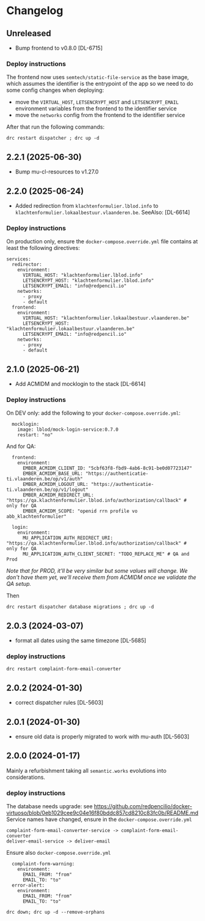 # Changelog
## Unreleased
- Bump frontend to v0.8.0 [DL-6715]

### Deploy instructions

The frontend now uses `semtech/static-file-service` as the base image, which assumes the identifier is the entrypoint of the app so we need to do some config changes when deploying:

- move the `VIRTUAL_HOST`, `LETSENCRYPT_HOST` and `LETSENCRYPT_EMAIL` environment variables from the frontend to the identifier service
- move the `networks` config from the frontend to the identifier service

After that run the following commands:

```
drc restart dispatcher ; drc up -d
```

## 2.2.1 (2025-06-30)
- Bump mu-cl-resources to v1.27.0
## 2.2.0 (2025-06-24)
- Added redirection from `klachtenformulier.lblod.info` to `klachtenformulier.lokaalbestuur.vlaanderen.be`. SeeAlso: [DL-6614]
### Deploy instructions
On production only, ensure the `docker-compose.override.yml` file contains at least the following directives:

```
services:
  redirector:
    environment:
      VIRTUAL_HOST: "klachtenformulier.lblod.info"
      LETSENCRYPT_HOST: "klachtenformulier.lblod.info"
      LETSENCRYPT_EMAIL: "info@redpencil.io"
    networks:
      - proxy
      - default
  frontend:
    environment:
      VIRTUAL_HOST: "klachtenformulier.lokaalbestuur.vlaanderen.be"
      LETSENCRYPT_HOST: "klachtenformulier.lokaalbestuur.vlaanderen.be"
      LETSENCRYPT_EMAIL: "info@redpencil.io"
    networks:
      - proxy
      - default
```

## 2.1.0 (2025-06-21)
- Add ACMIDM and mocklogin to the stack [DL-6614]
### Deploy instructions
On DEV only: add the following to your `docker-compose.override.yml`:
```
  mocklogin:
    image: lblod/mock-login-service:0.7.0
    restart: "no"
```
And for QA:
```
  frontend:
    environment:
      EMBER_ACMIDM_CLIENT_ID: "5cbf63f8-fbd9-4ab6-8c91-be0d07723147"
      EMBER_ACMIDM_BASE_URL: "https://authenticatie-ti.vlaanderen.be/op/v1/auth"
      EMBER_ACMIDM_LOGOUT_URL: "https://authenticatie-ti.vlaanderen.be/op/v1/logout"
      EMBER_ACMIDM_REDIRECT_URL: "https://qa.klachtenformulier.lblod.info/authorization/callback" # only for QA
      EMBER_ACMIDM_SCOPE: "openid rrn profile vo abb_klachtenformulier"

  login:
    environment:
      MU_APPLICATION_AUTH_REDIRECT_URI: "https://qa.klachtenformulier.lblod.info/authorization/callback" # only for QA
      MU_APPLICATION_AUTH_CLIENT_SECRET: "TODO_REPLACE_ME" # QA and Prod
```

*Note that for PROD, it'll be very similar but some values will change. We don't have them yet, we'll receive them from ACMIDM once we validate the QA setup.*

Then
```
drc restart dispatcher database migrations ; drc up -d
```
## 2.0.3 (2024-03-07)
- format all dates using the same timezone [DL-5685]
### deploy instructions
```
drc restart complaint-form-email-converter
```
## 2.0.2 (2024-01-30)
- correct dispatcher rules [DL-5603]
## 2.0.1 (2024-01-30)
- ensure old data is properly migrated to work with mu-auth [DL-5603]
## 2.0.0 (2024-01-17)
Mainly a refurbishment taking all `semantic.works` evolutions into considerations.
### deploy instructions
The database needs upgrade: see https://github.com/redpencilio/docker-virtuoso/blob/0eb1029cee9c04e16f80bddc857cd8210c83fc0b/README.md
Service names have changed, ensure in the `docker-compose.override.yml`
```
complaint-form-email-converter-service -> complaint-form-email-converter
deliver-email-service -> deliver-email
```
Ensure also `docker-compose.override.yml`
```
  complaint-form-warning:
    environment:
      EMAIL_FROM: "from"
      EMAIL_TO: "to"
  error-alert:
    environment:
      EMAIL_FROM: "from"
      EMAIL_TO: "to"
```
```
drc down; drc up -d --remove-orphans
```
